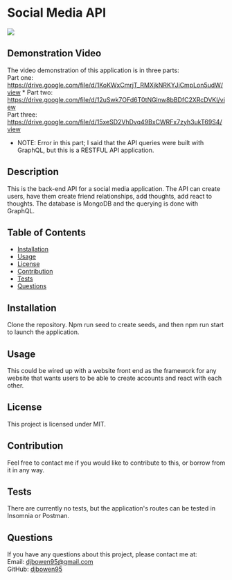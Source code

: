 # Social Media API
<img src="https://img.shields.io/badge/license-MIT-green.svg">

## Demonstration Video
The video demonstration of this application is in three parts:  
Part one: https://drive.google.com/file/d/1KoKWxCmrjT_RMXjkNRKYJiCmpLon5udW/view * 
Part two: https://drive.google.com/file/d/12uSwk7OFd6T0tNGlnw8bBDfC2XRcDVKI/view  
Part three: https://drive.google.com/file/d/15xeSD2VhDvq49BxCWRFx7zyh3ukT69S4/view  

* NOTE: Error in this part; I said that the API queries were built with GraphQL, but this is a RESTFUL API application.  

## Description
This is the back-end API for a social media application. The API can create users, have them create friend relationships, add thoughts, add react to thoughts. The database is MongoDB and the querying is done with GraphQL.
    
## Table of Contents
    
* [Installation](#installation)
* [Usage](#usage)
* [License](#license)
* [Contribution](#contribution)
* [Tests](#tests)
* [Questions](#questions)
    
## Installation
Clone the repository. Npm run seed to create seeds, and then npm run start to launch the application.

## Usage
This could be wired up with a website front end as the framework for any website that wants users to be able to create accounts and react with each other.

## License
      
This project is licensed under MIT.
    
## Contribution
Feel free to contact me if you would like to contribute to this, or borrow from it in any way.

## Tests
There are currently no tests, but the application's routes can be tested in Insomnia or Postman.

## Questions
If you have any questions about this project, please contact me at:  
Email: djbowen95@gmail.com  
GitHub: [djbowen95](https://github.com/djbowen95)  
